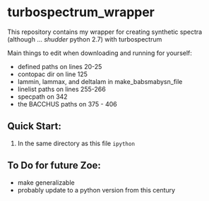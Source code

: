# turbospectrum_wrapper
This repository contains my wrapper for creating synthetic spectra (although ... *shudder* python 2.7) with turbospectrum

Main things to edit when downloading and running for yourself:
- defined paths on lines 20-25
- contopac dir on line 125
- lammin, lammax, and deltalam in make_babsmabysn_file
- linelist paths on lines 255-266
- specpath on 342
- the BACCHUS paths on 375 - 406

## Quick Start:
1. In the same directory as this file `ipython`

## To Do for future Zoe:
- make generalizable
- probably update to a python version from this century
